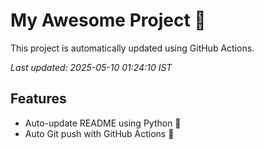 # My Awesome Project 🚀

This project is automatically updated using GitHub Actions.

_Last updated: 2025-05-10 01:24:10 IST_

## Features
- Auto-update README using Python 🐍
- Auto Git push with GitHub Actions 🤖
